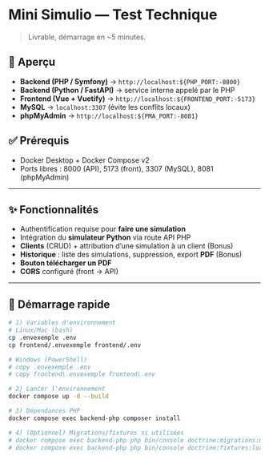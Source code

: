 # Mini Simulio — Test Technique

> Livrable, démarrage en ~5 minutes.

## 👀 Aperçu
- **Backend (PHP / Symfony)** → `http://localhost:${PHP_PORT:-8000}`
- **Backend (Python / FastAPI)** → service interne appelé par le PHP
- **Frontend (Vue + Vuetify)** → `http://localhost:${FRONTEND_PORT:-5173}`
- **MySQL** → `localhost:3307` (évite les conflits locaux)
- **phpMyAdmin** → `http://localhost:${PMA_PORT:-8081}`

## ✅ Prérequis
- Docker Desktop + Docker Compose v2
- Ports libres : 8000 (API), 5173 (front), 3307 (MySQL), 8081 (phpMyAdmin)

---

## ✨ Fonctionnalités
- Authentification requise pour **faire une simulation**
- Intégration du **simulateur Python** via route API PHP
- **Clients** (CRUD) + attribution d’une simulation à un client (Bonus)
- **Historique** : liste des simulations, suppression, export **PDF** (Bonus)
- **Bouton télécharger un PDF**
- **CORS** configuré (front → API) 

---

## 🚀 Démarrage rapide

```bash
# 1) Variables d'environnement
# Linux/Mac (bash)
cp .envexemple .env
cp frontend/.envexemple frontend/.env

# Windows (PowerShell)
# copy .envexemple .env
# copy frontend\.envexemple frontend\.env

# 2) Lancer l'environnement
docker compose up -d --build

# 3) Dépendances PHP
docker compose exec backend-php composer install

# 4) (Optionnel) Migrations/fixtures si utilisées
# docker compose exec backend-php php bin/console doctrine:migrations:migrate -n
# docker compose exec backend-php php bin/console doctrine:fixtures:load -n
